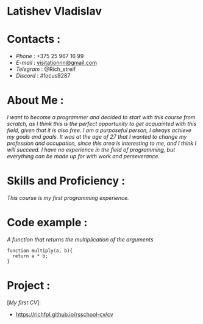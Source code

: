 # Latishev Vladislav
# Contacts :
* _*Phone*_ : +375 25 967 16 99
* _*E-mail*_ : visitationnn@gmail.com
* _*Telegram*_ : @Rich_streif
* _*Discord*_ : #focus9287
# About Me :
_*I want to become a programmer and decided to start with this course from scratch, as I think this is the perfect opportunity to get acquainted with this field, given that it is also free. I am a purposeful person, I always achieve my goals and goals.*_
_*It was at the age of 27 that I wanted to change my profession and occupation, since this area is interesting to me, and I think I will succeed. I have no experience in the field of programming, but everything can be made up for with work and perseverance.*_
# Skills and Proficiency :
_*This course is my first programming experience.*_
# Code example :
_*A function that returns the multiplication of the arguments*_
```
function multiply(a, b){
  return a * b;
}
```
# Project :
[_*My first CV*_]:
* https://richfpl.github.io/rsschool-cv/cv
